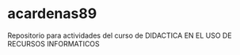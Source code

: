# acardenas89
Repositorio para actividades del curso de DIDACTICA EN EL USO DE RECURSOS INFORMATICOS
